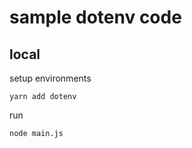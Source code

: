 # sample dotenv code

## local

setup environments

```shell
yarn add dotenv
```

run

```shell
node main.js
```
